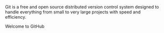Git is a free and open source distributed version control system designed to handle everything from small to very large projects with speed and efficiency.






Welcome to GitHub